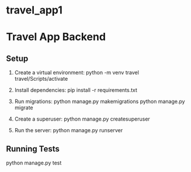 # travel_app1
# Travel App Backend

## Setup

1. Create a virtual environment:
    python -m venv travel
    travel/Scripts/activate
    

2. Install dependencies:
    pip install -r requirements.txt
   

3. Run migrations:
    python manage.py makemigrations
    python manage.py migrate
  

4. Create a superuser: 
    python manage.py createsuperuser
    

5. Run the server:
    python manage.py runserver
    

## Running Tests

python manage.py test

